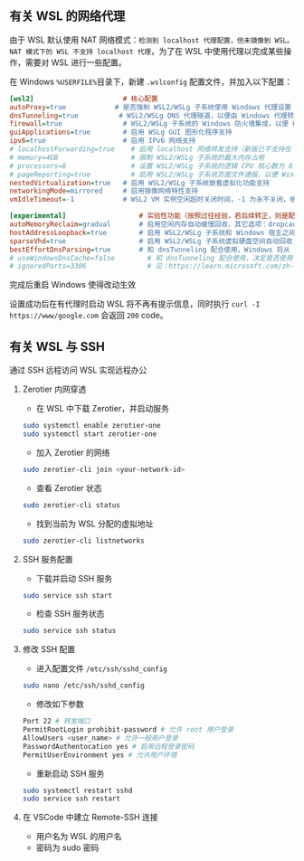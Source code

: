 ## 有关 WSL 的网络代理

由于 WSL 默认使用 NAT 网络模式：`检测到 localhost 代理配置，但未镜像到 WSL。NAT 模式下的 WSL 不支持 localhost 代理`，为了在 WSL 中使用代理以完成某些操作，需要对 WSL 进行一些配置。

在 Windows `%USERFILE%`目录下，新建 `.wslconfig` 配置文件，并加入以下配置：

```ini
[wsl2]                      # 核心配置
autoProxy=true            # 是否强制 WSL2/WSLg 子系统使用 Windows 代理设置（请根据实际需要启用）
dnsTunneling=true          # WSL2/WSLg DNS 代理隧道，以便由 Windows 代理转发 DNS 请求（请根据实际需要启用）
firewall=true               # WSL2/WSLg 子系统的 Windows 防火墙集成，以便 Hyper-V 或者 Windows 筛选平台（WFP）能过滤子系统流量（请根据实际需要启用）
guiApplications=true        # 启用 WSLg GUI 图形化程序支持
ipv6=true                   # 启用 IPv6 网络支持
# localhostForwarding=true    # 启用 localhost 网络转发支持（新版已不支持在 mirrored 模式下使用，会自动忽略，所以无需注释掉，只是启用会有条烦人的警告而已）
# memory=4GB                  # 限制 WSL2/WSLg 子系统的最大内存占用
# processors=8                # 设置 WSL2/WSLg 子系统的逻辑 CPU 核心数为 8（最大肯定没法超过硬件的物理逻辑核心数）
# pageReporting=true          # 启用 WSL2/WSLg 子系统页面文件通报，以便 Windows 回收已分配但未使用的内存
nestedVirtualization=true   # 启用 WSL2/WSLg 子系统嵌套虚拟化功能支持
networkingMode=mirrored     # 启用镜像网络特性支持
vmIdleTimeout=-1            # WSL2 VM 实例空闲超时关闭时间，-1 为永不关闭，根据参数说明，目前似乎仅适用于 Win11+

[experimental]                  # 实验性功能（按照过往经验，若后续转正，则是配置在上面的 [wsl2] 选节）
autoMemoryReclaim=gradual       # 启用空闲内存自动缓慢回收，其它选项：dropcache / disabled（立即/禁用）
hostAddressLoopback=true        # 启用 WSL2/WSLg 子系统和 Windows 宿主之间的本地回环互通支持
sparseVhd=true                  # 启用 WSL2/WSLg 子系统虚拟硬盘空间自动回收
bestEffortDnsParsing=true       # 和 dnsTunneling 配合使用，Windows 将从 DNS 请求中提取问题并尝试解决该问题，从而忽略未知记录（请根据实际需要启用）
# useWindowsDnsCache=false        # 和 dnsTunneling 配合使用，决定是否使用 Windows DNS 缓存池（新版已移除此实验性功能，未能转正）
# ignoredPorts=3306               # 见：https://learn.microsoft.com/zh-cn/windows/wsl/wsl-config#experimental-settings
```

完成后重启 Windows 使得改动生效

设置成功后在有代理时启动 WSL 将不再有提示信息，同时执行 `curl -I https://www/google.com` 会返回 `200` code。 
## 有关 WSL 与 SSH

通过 SSH 远程访问 WSL 实现远程办公

1. Zerotier 内网穿透

	- 在 WSL 中下载 Zerotier，并启动服务
	```bash
	sudo systemctl enable zerotier-one
	sudo systemctl start zerotier-one
	```
	- 加入 Zerotier 的网络
	```bash
	sudo zerotier-cli join <your-network-id>
	```
	- 查看 Zerotier 状态
	```bash
	sudo zerotier-cli status
	```
	- 找到当前为 WSL 分配的虚拟地址
	```bash
	sudo zerotier-cli listnetworks
	```
2. SSH 服务配置

	- 下载并启动 SSH 服务
	```bash
	sudo service ssh start
	```
	- 检查 SSH 服务状态
	```bash
	sudo service ssh status
	```
3. 修改 SSH 配置

	- 进入配置文件 `/etc/ssh/sshd_config`
	```bash
	sudo nano /etc/ssh/sshd_config
	```
	- 修改如下参数
	```bash
	Port 22 # 转发端口
	PermitRootLogin prohibit-password # 允许 root 用户登录
	AllowUsers <user_name> # 允许一般用户登录
	PasswordAuthentocation yes # 启用远程登录密码
	PermitUserEnvironment yes # 允许用户环境
	```
	- 重新启动 SSH 服务
	```bash
	sudo systemctl restart sshd
	sudo service ssh restart
	```
4. 在 VSCode 中建立 Remote-SSH 连接
	- 用户名为 WSL 的用户名
	- 密码为 sudo 密码
